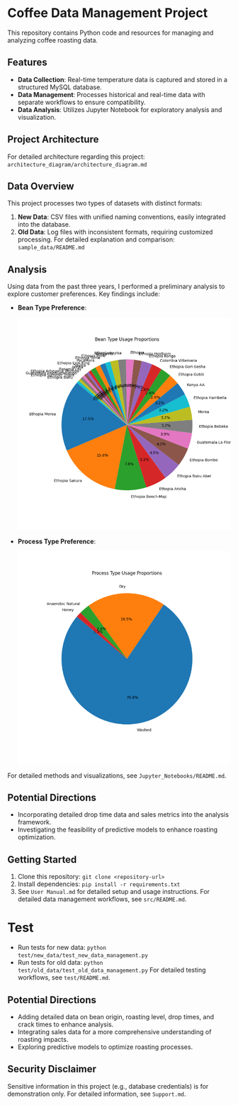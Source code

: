 # Coffee Data Management Project

This repository contains Python code and resources for managing and analyzing coffee roasting data.


## Features
- **Data Collection**: Real-time temperature data is captured and stored in a structured MySQL database.
- **Data Management**: Processes historical and real-time data with separate workflows to ensure compatibility.
- **Data Analysis**: Utilizes Jupyter Notebook for exploratory analysis and visualization.


##  Project Architecture
For detailed architecture regarding this project: `architecture_diagram/architecture_diagram.md`


## Data Overview
This project processes two types of datasets with distinct formats:
1. **New Data**: CSV files with unified naming conventions, easily integrated into the database.
2. **Old Data**: Log files with inconsistent formats, requiring customized processing.
For detailed explanation and comparison: `sample_data/README.md`

## Analysis
Using data from the past three years, I performed a preliminary analysis to explore customer preferences. Key findings include:
- **Bean Type Preference**:

  ![Bean_type_preference_pie_chart](Jupyter_Notebooks/Images/Bean_type_preference_pie_chart.png)
- **Process Type Preference**:

  ![Process_type_preference_pie_chart](Jupyter_Notebooks/Images/Process_type_preference_pie_chart.png)

For detailed methods and visualizations, see `Jupyter_Notebooks/README.md`.

## Potential Directions
- Incorporating detailed drop time data and sales metrics into the analysis framework.
- Investigating the feasibility of predictive models to enhance roasting optimization.

## Getting Started 
1. Clone this repository: `git clone <repository-url>`
2. Install dependencies: `pip install -r requirements.txt`
3. See `User Manual.md` for detailed setup and usage instructions.
For detailed data management workflows, see `src/README.md`.

# Test
- Run tests for new data: `python test/new_data/test_new_data_management.py`
- Run tests for old data: `python test/old_data/test_old_data_management.py`
For detailed testing workflows, see `test/README.md`.

## Potential Directions
- Adding detailed data on bean origin, roasting level, drop times, and crack times to enhance analysis.
- Integrating sales data for a more comprehensive understanding of roasting impacts.
- Exploring predictive models to optimize roasting processes.

## Security Disclaimer
Sensitive information in this project (e.g., database credentials) is for demonstration only. For detailed information, see `Support.md`.
